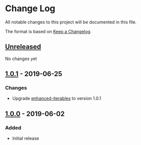 # Change Log
All notable changes to this project will be documented in this file.

The format is based on [Keep a Changelog](http://keepachangelog.com/).

## [Unreleased]
No changes yet

## [1.0.1] - 2019-06-25
### Changes
- Upgrade [enhanced-iterables](https://github.com/kschuetz/enhanced-iterables) to version 1.0.1

## [1.0.0] - 2019-06-02
### Added
- Initial release

[Unreleased]: https://github.com/kschuetz/collection-views/compare/v1.0.1...HEAD
[1.0.1]: https://github.com/kschuetz/collection-views/compare/v1.0.0...v1.0.1
[1.0.0]: https://github.com/kschuetz/collection-views/commits/v1.0.0
